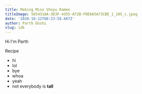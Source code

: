 ```yaml
---
title: Making Miso Shoyu Ramen
titleImage: 565431AA-3D3F-4355-A72B-F0E6A5A73CBE_1_105_c.jpeg
date: '2020-10-12T08:23:58.607Z'
author: Parth Doshi
slug: idk
---
```

Hi I'm Parth

Recipe

* hi
* lol
* bye
* whoa
* yeah
* not everybody is **tall**